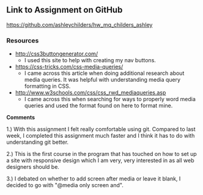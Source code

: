 ## Link to Assignment on GitHub
https://github.com/ashleychilders/hw_mq_childers_ashley

### Resources

-  http://css3buttongenerator.com/
	- I used this site to help with creating my nav buttons.
- https://css-tricks.com/css-media-queries/
    - I came across this article when doing additional research about media queries. It was helpful with understanding media query formatting in CSS.
- http://www.w3schools.com/css/css_rwd_mediaqueries.asp
    - I came across this when searching for ways to properly word media queries and used the format found on here to format mine.

**Comments**

1.) With this assignment I felt really comfortable using git. Compared to last week, I completed this assignment much faster and I think it has to do with understanding git better.

2.) This is the first course in the program that has touched on how to set up a site with responsive design which I am very, very interested in as all web designers should be.  

3.) I debated on whether to add screen after media or leave it blank, I decided to go with "@media only screen and".
